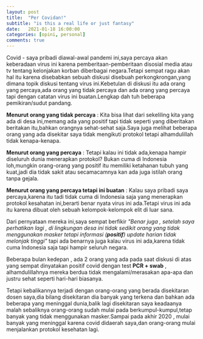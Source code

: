 ```yaml
---
layout: post
title:  "Per Covidan!"
subtitle: "is this a real life or just fantasy"
date:   2021-01-18 16:00:00
categories: [opini, personal]
comments: true
---
```


Covid - saya pribadi diawal-awal pandemi ini,saya percaya akan keberadaan virus ini karena pemberitaan-pemberitaan disosial media atau tv tentang kelonjakan korban diberbagai negara.Tetapi sempat ragu akan hal itu karena disebabkan sebuah diskusi disebuah perkongkrongan,yang dimana topik diskusi tentang virus ini.Kebetulan di diskusi itu ada orang yang percaya,ada orang yang tidak percaya dan ada orang yang percaya tapi dengan catatan virus ini buatan.Lengkap dah tuh beberapa pemikiran/sudut pandang.

**Menurut orang yang tidak percaya** :
Kita bisa lihat dari sekeliling kita yang ada di desa ini,memang ada yang positif tapi tidak seperti yang diberitakan beritakan itu,bahkan orangnya sehat-sehat saja.Saya juga melihat beberapa orang yang ada disekitar saya tidak mengikuti protokol tetapi alhamdulillah tidak kenapa-kenapa.

**Menurut orang yang percaya** :
Tetapi kalau ini tidak ada,kenapa hampir diseluruh dunia menerapkan protokol? Bukan cuma di Indonesia loh,mungkin orang-orang yang positif itu memiliki ketahanan tubuh yang kuat,jadi dia tidak sakit atau secamacamnya kan ada juga istilah orang tanpa gejala.

**Menurut orang yang percaya tetapi ini buatan** :
Kalau saya pribadi saya percaya,karena itu tadi tidak cuma di Indonesia saja yang menerapkan protokol kesahatan ini,berarti benar nyata virus ini ada.Tetapi virus ini ada itu karena dibuat oleh sebuah kelompok-kelompok elit di luar sana.

Dari pernyataan mereka ini,saya sempat berfikir *"Benar juga , setelah saya perhatikan lagi , di lingkungan desa ini tidak sedikit orang yang tidak menggunakan masker tetapi informasi (**positif**) update harian tidak melonjak tinggi"* tapi ada benarnya juga kalau virus ini ada,karena tidak cuma Indonesia saja tapi hampir seluruh negara.

Beberapa bulan kedepan , ada 2 orang yang ada pada saat diskusi di atas yang sempat dinyatakan positif covid dengan test **PCR + swab** , alhamdulillahnya mereka berdua tidak mengalami/merasakan apa-apa dan justru sehat seperti hari-hari biasanya.

Tetapi kebalikannya terjadi dengan orang-orang yang berada disekitaran dosen saya,dia bilang disekitaran dia banyak yang terkena dan bahkan ada beberapa yang meninggal dunia,balik lagi disekitaran saya keadaanya malah sebaliknya orang-orang sudah mulai pada berkumpul-kumpul,tetap banyak yang tidak menggunakan masker.Sampai pada akhir 2020 , mulai banyak yang meninggal karena covid didaerah saya,dan orang-orang mulai menjalankan protokol kesehatan lagi.